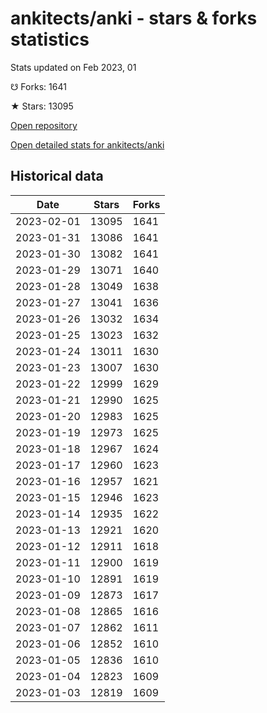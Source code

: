 # ankitects/anki - stars & forks statistics

Stats updated on Feb 2023, 01

☋ Forks: 1641

★ Stars: 13095

[Open repository](https://github.com/ankitects/anki)

[Open detailed stats for ankitects/anki](https://reviewgithub.com/rep/ankitects/anki)

## Historical data
| Date | Stars | Forks |
|------|-------|-------|
| 2023-02-01 | 13095 | 1641 | 
| 2023-01-31 | 13086 | 1641 | 
| 2023-01-30 | 13082 | 1641 | 
| 2023-01-29 | 13071 | 1640 | 
| 2023-01-28 | 13049 | 1638 | 
| 2023-01-27 | 13041 | 1636 | 
| 2023-01-26 | 13032 | 1634 | 
| 2023-01-25 | 13023 | 1632 | 
| 2023-01-24 | 13011 | 1630 | 
| 2023-01-23 | 13007 | 1630 | 
| 2023-01-22 | 12999 | 1629 | 
| 2023-01-21 | 12990 | 1625 | 
| 2023-01-20 | 12983 | 1625 | 
| 2023-01-19 | 12973 | 1625 | 
| 2023-01-18 | 12967 | 1624 | 
| 2023-01-17 | 12960 | 1623 | 
| 2023-01-16 | 12957 | 1621 | 
| 2023-01-15 | 12946 | 1623 | 
| 2023-01-14 | 12935 | 1622 | 
| 2023-01-13 | 12921 | 1620 | 
| 2023-01-12 | 12911 | 1618 | 
| 2023-01-11 | 12900 | 1619 | 
| 2023-01-10 | 12891 | 1619 | 
| 2023-01-09 | 12873 | 1617 | 
| 2023-01-08 | 12865 | 1616 | 
| 2023-01-07 | 12862 | 1611 | 
| 2023-01-06 | 12852 | 1610 | 
| 2023-01-05 | 12836 | 1610 | 
| 2023-01-04 | 12823 | 1609 | 
| 2023-01-03 | 12819 | 1609 | 

